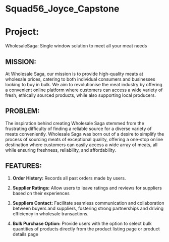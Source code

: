 # Squad56_Joyce_Capstone

# Project:
WholesaleSaga: Single window solution to meet all your meat needs 


## MISSION:
At Wholesale Saga, our mission is to provide high-quality meats at wholesale prices, catering to both individual consumers and businesses looking to buy in bulk. We aim to revolutionise the meat industry by offering a convenient online platform where customers can access a wide variety of fresh, ethically sourced products, while also supporting local producers.

## PROBLEM:
The inspiration behind creating Wholesale Saga stemmed from the frustrating difficulty of finding a reliable source for a diverse variety of meats conveniently. Wholesale Saga was born out of a desire to simplify the process of sourcing meats of exceptional quality, offering a one-stop online destination where customers can easily access a wide array of meats, all while ensuring freshness, reliability, and affordability. 

## FEATURES:
1. **Order History:** Records all past orders made by users.

2. **Supplier Ratings:** Allow users to leave ratings and reviews for suppliers based on their experiences

3. **Suppliers Contact:** Facilitate seamless communication and collaboration between buyers and suppliers, fostering strong partnerships and driving efficiency in wholesale transactions.

4. **Bulk Purchase Option:** Provide users with the option to select bulk quantities of products directly from the product listing page or product details page